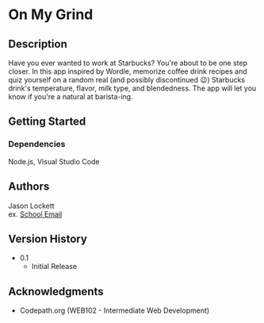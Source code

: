 # On My Grind

## Description

Have you ever wanted to work at Starbucks? You're about to be one step closer. In this app inspired by Wordle, memorize coffee drink recipes and quiz yourself on a random real (and possibly discontinued 😉) Starbucks drink's temperature, flavor, milk type, and blendedness. The app will let you know if you're a natural at barista-ing.

## Getting Started

### Dependencies

Node.js, Visual Studio Code

## Authors

Jason Lockett  
ex. [School Email](jlockett2020@fau.edu)

## Version History

* 0.1
    * Initial Release

## Acknowledgments

* Codepath.org (WEB102 - Intermediate Web Development)
